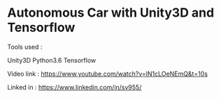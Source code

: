 # Autonomous Car with Unity3D and Tensorflow



Tools used :

Unity3D
Python3.6
Tensorflow


Video link :
https://www.youtube.com/watch?v=IN1cLOeNEmQ&t=10s

Linked in : 
https://www.linkedin.com/in/sv955/

